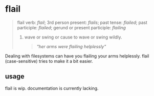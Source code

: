# flail

> 
> flail
> verb: *flail*; 3rd person present: *flails*; past tense: *flailed*; past participle: *flailed*; gerund or present participle: *flailing*
> 
> 1. wave or swing or cause to wave or swing wildly.
>    > *"her arms were flailing helplessly"*

Dealing with filesystems can have you flailing your arms helplessly. flail (case-sensitive) tries to make it a bit easier.

## usage

flail is wip. documentation is currently lacking.